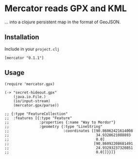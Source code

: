 # Mercator reads GPX and KML

... into a clojure persistent map in the format of GeoJSON.

## Installation

Include in your `project.clj`

    [mercator "0.1.1"]

## Usage

    (require 'mercator.gpx)

    (-> "secret-hideout.gpx"
        (java.io.File.)
        (io/input-stream)
        (mercator.gpx/parse))

    ;; {:type "FeatureCollection"
    ;;  :features [{:type "Feature"
    ;;              :properties {:name "Way to Mordor"}
    ;;              :geometry {:type "LineString"
    ;;                         :coordinates [[90.86062421614008
    ;;                                        34.9328621088893
    ;;                                        0.0]
    ;;                                       [90.86092208681491
    ;;                                        24.93293237320851
    ;;                                        0.0]]}}]}
